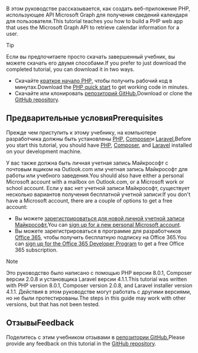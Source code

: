<!-- markdownlint-disable MD002 MD041 -->

<span data-ttu-id="45480-101">В этом руководстве рассказывается, как создать веб-приложение PHP, использующее API Microsoft Graph для получения сведений календаря для пользователя.</span><span class="sxs-lookup"><span data-stu-id="45480-101">This tutorial teaches you how to build a PHP web app that uses the Microsoft Graph API to retrieve calendar information for a user.</span></span>

> [!TIP]
> <span data-ttu-id="45480-102">Если вы предпочитаете просто скачать завершенный учебник, вы можете скачать его двумя способами.</span><span class="sxs-lookup"><span data-stu-id="45480-102">If you prefer to just download the completed tutorial, you can download it in two ways.</span></span>
>
> - <span data-ttu-id="45480-103">Скачайте [краткое начало PHP,](https://developer.microsoft.com/graph/quick-start?platform=option-php) чтобы получить рабочий код в минутах.</span><span class="sxs-lookup"><span data-stu-id="45480-103">Download the [PHP quick start](https://developer.microsoft.com/graph/quick-start?platform=option-php) to get working code in minutes.</span></span>
> - <span data-ttu-id="45480-104">Скачайте или клонировать [репозиторий GitHub.](https://github.com/microsoftgraph/msgraph-training-phpapp)</span><span class="sxs-lookup"><span data-stu-id="45480-104">Download or clone the [GitHub repository](https://github.com/microsoftgraph/msgraph-training-phpapp).</span></span>

## <a name="prerequisites"></a><span data-ttu-id="45480-105">Предварительные условия</span><span class="sxs-lookup"><span data-stu-id="45480-105">Prerequisites</span></span>

<span data-ttu-id="45480-106">Прежде чем приступить к этому учебнику, на компьютере разработчика должны быть установлены [PHP,](http://php.net/downloads.php) [Composer](https://getcomposer.org/)и [Laravel.](https://laravel.com/)</span><span class="sxs-lookup"><span data-stu-id="45480-106">Before you start this tutorial, you should have [PHP](http://php.net/downloads.php), [Composer](https://getcomposer.org/), and [Laravel](https://laravel.com/) installed on your development machine.</span></span>

<span data-ttu-id="45480-107">У вас также должна быть личная учетная запись Майкрософт с почтовым ящиком на Outlook.com или учетная запись Майкрософт для работы или учебного заведения.</span><span class="sxs-lookup"><span data-stu-id="45480-107">You should also have either a personal Microsoft account with a mailbox on Outlook.com, or a Microsoft work or school account.</span></span> <span data-ttu-id="45480-108">Если у вас нет учетной записи Майкрософт, существует несколько вариантов получения бесплатной учетной записи:</span><span class="sxs-lookup"><span data-stu-id="45480-108">If you don't have a Microsoft account, there are a couple of options to get a free account:</span></span>

- <span data-ttu-id="45480-109">Вы можете [зарегистрироваться для новой личной учетной записи Майкрософт.](https://signup.live.com/signup?wa=wsignin1.0&rpsnv=12&ct=1454618383&rver=6.4.6456.0&wp=MBI_SSL_SHARED&wreply=https://mail.live.com/default.aspx&id=64855&cbcxt=mai&bk=1454618383&uiflavor=web&uaid=b213a65b4fdc484382b6622b3ecaa547&mkt=E-US&lc=1033&lic=1)</span><span class="sxs-lookup"><span data-stu-id="45480-109">You can [sign up for a new personal Microsoft account](https://signup.live.com/signup?wa=wsignin1.0&rpsnv=12&ct=1454618383&rver=6.4.6456.0&wp=MBI_SSL_SHARED&wreply=https://mail.live.com/default.aspx&id=64855&cbcxt=mai&bk=1454618383&uiflavor=web&uaid=b213a65b4fdc484382b6622b3ecaa547&mkt=E-US&lc=1033&lic=1).</span></span>
- <span data-ttu-id="45480-110">Вы можете зарегистрироваться в программе для разработчиков [Office 365,](https://developer.microsoft.com/office/dev-program) чтобы получить бесплатную подписку на Office 365.</span><span class="sxs-lookup"><span data-stu-id="45480-110">You can [sign up for the Office 365 Developer Program](https://developer.microsoft.com/office/dev-program) to get a free Office 365 subscription.</span></span>

> [!NOTE]
> <span data-ttu-id="45480-111">Это руководство было написано с помощью PHP версии 8.0.1, Composer версии 2.0.8 и установщика Laravel версии 4.1.1.</span><span class="sxs-lookup"><span data-stu-id="45480-111">This tutorial was written with PHP version 8.0.1, Composer version 2.0.8, and Laravel installer version 4.1.1.</span></span> <span data-ttu-id="45480-112">Действия в этом руководстве могут работать с другими версиями, но не были протестированы.</span><span class="sxs-lookup"><span data-stu-id="45480-112">The steps in this guide may work with other versions, but that has not been tested.</span></span>

## <a name="feedback"></a><span data-ttu-id="45480-113">Отзывы</span><span class="sxs-lookup"><span data-stu-id="45480-113">Feedback</span></span>

<span data-ttu-id="45480-114">Поделитесь с этим учебником отзывами в [репозитории GitHub.](https://github.com/microsoftgraph/msgraph-training-phpapp)</span><span class="sxs-lookup"><span data-stu-id="45480-114">Please provide any feedback on this tutorial in the [GitHub repository](https://github.com/microsoftgraph/msgraph-training-phpapp).</span></span>
